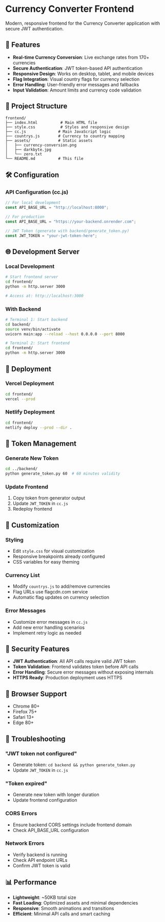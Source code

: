 # Currency Converter Frontend

Modern, responsive frontend for the Currency Converter application with secure JWT authentication.

## 🚀 Features

- **Real-time Currency Conversion**: Live exchange rates from 170+ currencies
- **Secure Authentication**: JWT token-based API authentication
- **Responsive Design**: Works on desktop, tablet, and mobile devices
- **Flag Integration**: Visual country flags for currency selection
- **Error Handling**: User-friendly error messages and fallbacks
- **Input Validation**: Amount limits and currency code validation

## 📁 Project Structure

```
frontend/
├── index.html          # Main HTML file
├── style.css           # Styles and responsive design
├── cc.js              # Main JavaScript logic
├── countrys.js        # Currency to country mapping
├── assets/            # Static assets
│   ├── currency-conversion.png
│   ├── darkbyte.jpg
│   └── zero.txt
└── README.md          # This file
```

## 🛠 Configuration

### API Configuration (cc.js)
```javascript
// For local development
const API_BASE_URL = "http://localhost:8000";

// For production
const API_BASE_URL = "https://your-backend.onrender.com";

// JWT Token (generate with backend/generate_token.py)
const JWT_TOKEN = "your-jwt-token-here";
```

## 🌐 Development Server

### Local Development
```bash
# Start frontend server
cd frontend/
python -m http.server 3000

# Access at: http://localhost:3000
```

### With Backend
```bash
# Terminal 1: Start backend
cd backend/
source venv/bin/activate
uvicorn main:app --reload --host 0.0.0.0 --port 8000

# Terminal 2: Start frontend
cd frontend/
python -m http.server 3000
```

## 🚀 Deployment

### Vercel Deployment
```bash
cd frontend/
vercel --prod
```

### Netlify Deployment
```bash
cd frontend/
netlify deploy --prod --dir .
```

## 🔧 Token Management

### Generate New Token
```bash
cd ../backend/
python generate_token.py 60  # 60 minutes validity
```

### Update Frontend
1. Copy token from generator output
2. Update `JWT_TOKEN` in `cc.js`
3. Redeploy frontend

## 🎨 Customization

### Styling
- Edit `style.css` for visual customization
- Responsive breakpoints already configured
- CSS variables for easy theming

### Currency List
- Modify `countrys.js` to add/remove currencies
- Flag URLs use flagcdn.com service
- Automatic flag updates on currency selection

### Error Messages
- Customize error messages in `cc.js`
- Add new error handling scenarios
- Implement retry logic as needed

## 🔐 Security Features

- **JWT Authentication**: All API calls require valid JWT token
- **Token Validation**: Frontend validates token before API calls
- **Error Handling**: Secure error messages without exposing internals
- **HTTPS Ready**: Production deployment uses HTTPS

## 📱 Browser Support

- Chrome 80+
- Firefox 75+
- Safari 13+
- Edge 80+

## 🐛 Troubleshooting

### "JWT token not configured"
- Generate token: `cd backend && python generate_token.py`
- Update `JWT_TOKEN` in `cc.js`

### "Token expired"
- Generate new token with longer duration
- Update frontend configuration

### CORS Errors
- Ensure backend CORS settings include frontend domain
- Check API_BASE_URL configuration

### Network Errors
- Verify backend is running
- Check API endpoint URLs
- Confirm JWT token is valid

## 📊 Performance

- **Lightweight**: ~50KB total size
- **Fast Loading**: Optimized assets and minimal dependencies
- **Responsive**: Smooth animations and transitions
- **Efficient**: Minimal API calls and smart caching
